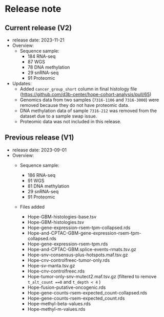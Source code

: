 # Release note

## Current release (V2)
- release date: 2023-11-21
- Overview:
  - Sequence sample:
    - 184 RNA-seq
    - 87 WGS
    - 78 DNA methylation
    - 29 snRNA-seq
    - 91 Proteomic
- Updates: 
  - Added `cancer_group_short` column in final histology file (https://github.com/d3b-center/hope-cohort-analysis/pull/65)
  - Genomics data from two samples (`7316-1106` and `7316-3000`) were removed because they do not have proteomic data.
  - DNA methylation data of sample `7316-212` was removed from the dataset due to a sample swap issue. 
  - Proteomic data was not included in this release.  


## Previous release (V1)
- release date: 2023-09-01
- Overview: 
  - Sequence sample:
    - 186 RNA-seq
    - 91 WGS
    - 81 DNA methylation
    - 29 snRNA-seq
    - 91 Proteomic
    
  - Files added
    - Hope-GBM-histologies-base.tsv
    - Hope-GBM-histologies.tsv
    - Hope-gene-expression-rsem-tpm-collapsed.rds
    - Hope-and-CPTAC-GBM-gene-expression-rsem-tpm-collapsed.rds  
    - Hope-gene-expression-rsem-tpm.rds
    - Hope-and-CPTAC-GBM.splice-events-rmats.tsv.gz      
    - Hope-snv-consensus-plus-hotspots.maf.tsv.gz
    - Hope-cnv-controlfreec-tumor-only.rds         
    - Hope-sv-manta.tsv.gz
    - Hope-cnv-controlfreec.rds          
    - Hope-tumor-only-snv-mutect2.maf.tsv.gz (filtered to remove `t_alt_count ==0` and `t_depth < 4` )
    - Hope-fusion-putative-oncogenic.rds
    - Hope-gene-counts-rsem-expected_count-collapsed.rds     
    - Hope-gene-counts-rsem-expected_count.rds
    - Hope-methyl-beta-values.rds
    - Hope-methyl-m-values.rds
